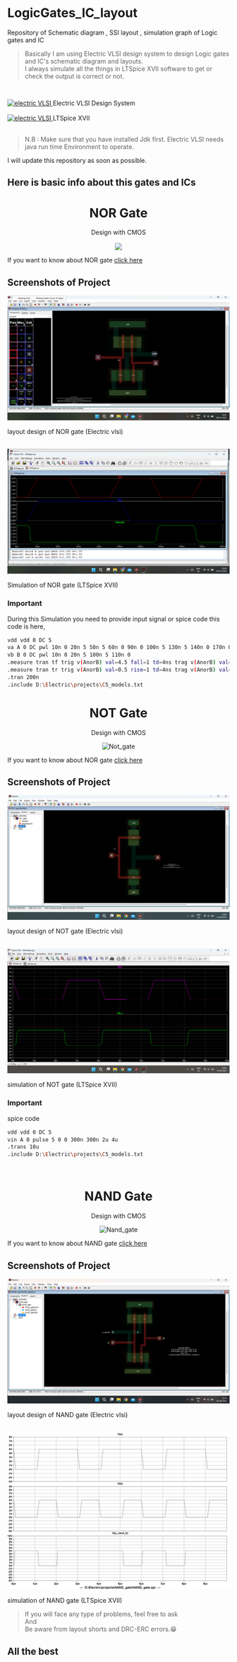 # LogicGates_IC_layout


Repository of Schematic diagram , SSI layout , simulation graph of Logic gates and IC 

> Basically I am using Electric VLSI design system to design Logic gates and IC's schematic diagram and layouts. <br>
> I always simulate all the things in LTSpice XVII software to get or check the output is correct or not.

<pre>  </pre>
  <a href="https://en.wikipedia.org/wiki/Electric_(software)" target="_blank">
    <img src="https://www.gnu.org/software/electric/electric.jpg" alt="electric VLSI" width="40" height="40"/>
  </a>
  Electric VLSI Design System
  <br><br>
 <a href="https://www.analog.com/en/design-center/design-tools-and-calculators/ltspice-simulator.html" target="_blank">
   <img src="https://ez.analog.com/cfs-file/__key/communityserver-components-groupavatars/00-00-00-06-51/LTspice_2D00_Icon.png_2D00_320x240.png.png" alt="electric VLSI" width="40" height="40"/>
</a>
  LTSpice XVII
  <br><br>
  
> N.B : Make sure that you have installed Jdk first. Electric VLSI needs java run time Environment to operate.


I will update this repository as soon as possible.
## Here is basic info about this gates and ICs

<div align="center">
  
# NOR Gate
  

 Design with CMOS
  
  <img align="center" src="https://eepower.com/uploads/articles/basic-cmos-logic-gates-fig3.jpg">
  </div>
  
If you want to know about NOR gate [click here](https://en.wikipedia.org/wiki/NOR_gate)
  
<div align="left">
  
## Screenshots of Project
  
</div>
  
  
<img src="https://raw.githubusercontent.com/AmitBarman99/LogicGates_IC_layout/master/NOR_gate/Screenshot%20(11).png" alt="Nor_layout_vlsi">
  
layout design of NOR gate (Electric vlsi)
  
<br>
<img src="https://raw.githubusercontent.com/AmitBarman99/LogicGates_IC_layout/master/NOR_gate/Screenshot%20(3).png" alt="Nor_simulation">
  
Simulation of NOR gate (LTSpice XVII)
  
<div align="left">
  
### Important


During this Simulation you need to provide input signal or spice code
this code is here,
  
  ```bash
vdd vdd 0 DC 5
va A 0 DC pwl 10n 0 20n 5 50n 5 60n 0 90n 0 100n 5 130n 5 140n 0 170n 0 180n 5
vb B 0 DC pwl 10n 0 20n 5 100n 5 110n 0
.measure tran tf trig v(AnorB) val=4.5 fall=1 td=4ns trag v(AnorB) val=0.5 fall=1
.measure tran tr trig v(AnorB) val=0.5 rise=1 td=4ns trag v(AnorB) val=4.5 rise=1
.tran 200n
.include D:\Electric\projects\C5_models.txt
  ```

<div align="center">

# NOT Gate

Design with CMOS

<img src="https://computationstructures.org/notes/images/cmos-inverter.png" alt="Not_gate">
</div>

If you want to know about NOR gate [click here](https://en.wikipedia.org/wiki/Inverter_(logic_gate))

## Screenshots of Project

<img src="https://github.com/AmitBarman99/LogicGates_IC_layout/blob/master/NOT_gate/Screenshot%20(20).png?raw=true" alt="layout">

layout design of NOT gate (Electric vlsi)

<br>

<img src="https://github.com/AmitBarman99/LogicGates_IC_layout/blob/master/NOT_gate/Screenshot%20(18).png?raw=true" alt="simulation">

simulation of NOT gate (LTSpice XVII)


### Important

spice code

```bash
vdd vdd 0 DC 5
vin A 0 pulse 5 0 0 300n 300n 2u 4u
.trans 10u
.include D:\Electric\projects\C5_models.txt
```
<br>

<div align="center">

# NAND Gate

Design with CMOS

<img src="https://upload.wikimedia.org/wikipedia/commons/thumb/e/e2/CMOS_NAND.svg/800px-CMOS_NAND.svg.png" alt="Nand_gate">
</div>

If you want to know about NAND gate [click here](https://en.wikipedia.org/wiki/NAND_gate)

## Screenshots of Project

<img src="./NAND_gate/nandGate-screenshot.png" alt="layout">

layout design of NAND gate (Electric vlsi)

<br>

<img src="./NAND_gate/nand-gate-graph.jpg" alt="simulation">

simulation of NAND gate (LTSpice XVII)



> If you will face any type of problems, feel free to ask <br>
> And <br>
> Be aware from layout shorts and DRC-ERC errors.😁
  
## All the best
  
</div>

